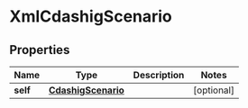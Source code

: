 

# XmlCdashigScenario

## Properties

Name | Type | Description | Notes
------------ | ------------- | ------------- | -------------
**self** | [**CdashigScenario**](CdashigScenario.md) |  |  [optional]




